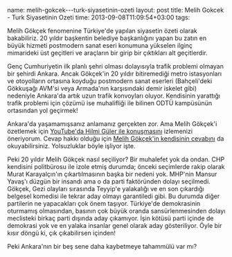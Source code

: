name: melih-gokcek---turk-siyasetinin-ozeti
layout: post
title: Melih Gokcek - Turk Siyasetinin Ozeti
time: 2013-09-08T11:09:54+03:00
tags: 

<p>
Melih Gökçek fenomenine Türkiye'de yapılan siyasetin özeti olarak bakabiliriz. 20 yıldır başkentin belediye başkanlığını yapan bu zatın en büyük hizmeti postmodern sanat eseri konumuna yükselen ilginç mimarideki üst geçitleri ve araçların bir girip bir çıktıkları alt geçitlerdir.
</p>

<p>
Genç Cumhuriyetin ilk planlı şehri olması dolayısıyla trafik problemi olmayan bir şehirdi Ankara. Ancak Gökçek'in 20 yıldır bitiremediği metro istasyonları ve otoyolların ortasına koyduğu postmodern sanat eserleri (Bahçeli'deki Gökkuşağı AVM'si veya Armada'nın karşısındaki demir iskelet gibi) nedeniyle Ankara'da artık uzun trafik konvoyları oluyor. Kendisinin yarattığı trafik problemi için çözümü ise muhalifliği ile bilinen ODTÜ kampüsünün ortasından yol geçirmek!
</p>

<p>
Ankara'da yaşamamışsanız anlamanız gerçekten zor. Ama Melih Gökçek'i özetlemek için <a href="http://www.youtube.com/watch?v=WhgsR7UooAs">YouTube'da Hilmi Güler ile konuşmasını</a> izlemenizi öneriyorum. Cevap hakkı olduğu için <a href="http://www.melihgokcek.com/iddia.aspx?id=3">Melih Gökçek'in kendisinin cevabını</a> da okuyabilirsiniz. Yolsuzluklar böyle işliyor işte.
</p>

<p>
Peki 20 yıldır Melih Gökçek nasıl seçiliyor? Bir muhalefet yok da ondan. CHP kendisini politbürosu ile izole etmiş durumda; önceki seçimlerde rakip olarak Murat Karayalçın'ın çıkartılmasının başka bir nedeni yok. MHP'nin Mansur Yavaş'ı düzgün bir insandı ama o da parti faktöründen dolayı seçilmedi. Gökçek, Gezi olayları sırasında Teyyip'e yalakalığı ve en son çıkardığı belgesel komedisi ile tekrar aday olmayı garantiledi gibi. Bu durumda diğer partilerin ne yapacakları çok önem taşıyor. Türkiye'de demokrasinin oturmamış olmasından, basının çok büyük oranda sansürlenmesinden dolayı meclisteki birkaç parti dışında aday çıkamıyor. İşin kötüsü parti içinde de demokrasi yok ve en yalaka insanlar genel olarak aday gösteriliyor. Öyle bir kısır döngü ki, çık çıkabilirsen içinden!</p>

<p>
Peki Ankara'nın bir beş sene daha kaybetmeye tahammülü var mı?
</p>
